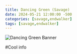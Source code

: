```yaml
---
title: Dancing Green (Savage)
date: 2024-05-21 12:00:00 -500
categories: [savage,endwalker]
tags: [savage,endwalker]
---
```


![Dancing Green Banner](https://ffxiv.gamerescape.com/w/images/thumb/1/1c/AAC_Cruiserweight_M1_%28Savage%29.png/520px-AAC_Cruiserweight_M1_%28Savage%29.png)

#Cool info

